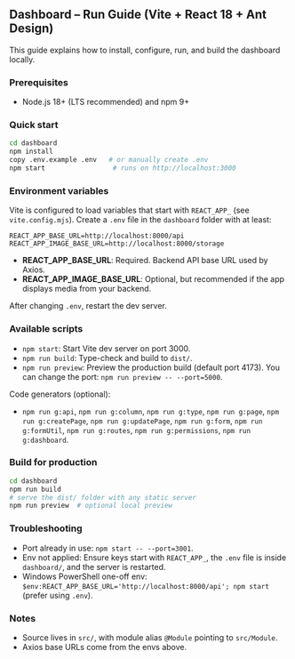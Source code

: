 ## Dashboard – Run Guide (Vite + React 18 + Ant Design)

This guide explains how to install, configure, run, and build the dashboard locally.

### Prerequisites

- Node.js 18+ (LTS recommended) and npm 9+

### Quick start

```sh
cd dashboard
npm install
copy .env.example .env   # or manually create .env
npm start                 # runs on http://localhost:3000
```

### Environment variables

Vite is configured to load variables that start with `REACT_APP_` (see `vite.config.mjs`). Create a `.env` file in the `dashboard` folder with at least:

```dotenv
REACT_APP_BASE_URL=http://localhost:8000/api
REACT_APP_IMAGE_BASE_URL=http://localhost:8000/storage
```

- **REACT_APP_BASE_URL**: Required. Backend API base URL used by Axios.
- **REACT_APP_IMAGE_BASE_URL**: Optional, but recommended if the app displays media from your backend.

After changing `.env`, restart the dev server.

### Available scripts

- `npm start`: Start Vite dev server on port 3000.
- `npm run build`: Type-check and build to `dist/`.
- `npm run preview`: Preview the production build (default port 4173). You can change the port: `npm run preview -- --port=5000`.

Code generators (optional):

- `npm run g:api`, `npm run g:column`, `npm run g:type`, `npm run g:page`, `npm run g:createPage`, `npm run g:updatePage`, `npm run g:form`, `npm run g:formUtil`, `npm run g:routes`, `npm run g:permissions`, `npm run g:dashboard`.

### Build for production

```sh
cd dashboard
npm run build
# serve the dist/ folder with any static server
npm run preview  # optional local preview
```

### Troubleshooting

- Port already in use: `npm start -- --port=3001`.
- Env not applied: Ensure keys start with `REACT_APP_`, the `.env` file is inside `dashboard/`, and the server is restarted.
- Windows PowerShell one-off env: `$env:REACT_APP_BASE_URL='http://localhost:8000/api'; npm start` (prefer using `.env`).

### Notes

- Source lives in `src/`, with module alias `@Module` pointing to `src/Module`.
- Axios base URLs come from the envs above.
